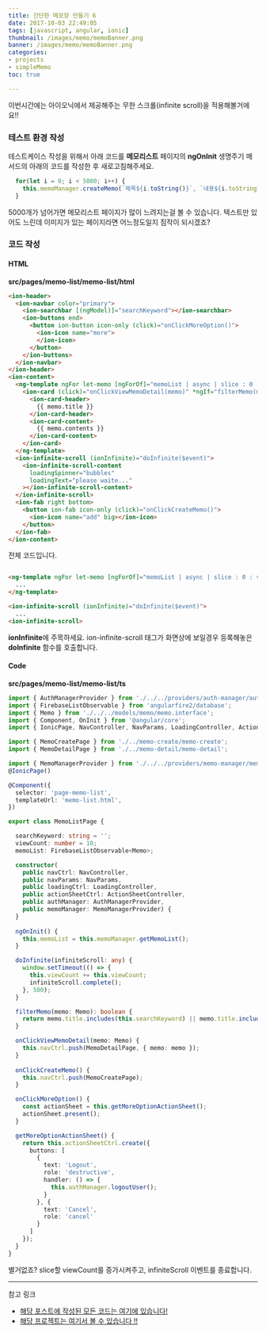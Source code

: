 ```yaml
---
title: 간단한 메모장 만들기 6
date: 2017-10-03 22:49:05
tags: [javascript, angular, ionic]
thumbnail: /images/memo/memoBanner.png
banner: /images/memo/memoBanner.png
categories:
- projects
- simpleMemo
toc: true

---
```


이번시간에는 아이오닉에서 제공해주는 무한 스크롤(infinite scroll)을 적용해볼거에요!!

### 테스트 환경 작성

테스트케이스 작성을 위해서 아래 코드를 **메모리스트** 페이지의 **ngOnInit** 생명주기 메서드의 아래의 코드를 작성한 후 새로고침해주세요.

```typescript
  for(let i = 0; i < 5000; i++) {
    this.memoManager.createMemo(`제목${i.toString()}`, `내용${i.toString}`);
  }
```

5000개가 넘어가면 메모리스트 페이지가 많이 느려지는걸 볼 수 있습니다.
텍스트만 있어도 느린데 이미지가 있는 페이지라면 어느정도일지 짐작이 되시겠죠?

<!-- more -->

### 코드 작성

#### HTML
**src/pages/memo-list/memo-list/html**
```html
<ion-header>
  <ion-navbar color="primary">
    <ion-searchbar [(ngModel)]="searchKeyword"></ion-searchbar>
    <ion-buttons end>
      <button ion-button icon-only (click)="onClickMoreOption()">
        <ion-icon name="more">
        </ion-icon>
      </button>
    </ion-buttons>
  </ion-navbar>
</ion-header>
<ion-content>
  <ng-template ngFor let-memo [ngForOf]="memoList | async | slice : 0 : viewCount" let-i="index">
    <ion-card (click)="onClickViewMemoDetail(memo)" *ngIf="filterMemo(memo)">
      <ion-card-header>
        {{ memo.title }}
      </ion-card-header>
      <ion-card-content>
        {{ memo.contents }}
      </ion-card-content>
    </ion-card>
  </ng-template>
  <ion-infinite-scroll (ionInfinite)="doInfinite($event)">
    <ion-infinite-scroll-content
      loadingSpinner="bubbles"
      loadingText="please waite..."
    ></ion-infinite-scroll-content>
  </ion-infinite-scroll>
  <ion-fab right bottom>
    <button ion-fab icon-only (click)="onClickCreateMemo()">
      <ion-icon name="add" big></ion-icon>
    </button>
  </ion-fab>
</ion-content>
```

전체 코드입니다.

```html

<ng-template ngFor let-memo [ngForOf]="memoList | async | slice : 0 : viewCount" let-i="index">
  ...
</ng-template>

<ion-infinite-scroll (ionInfinite)="doInfinite($event)">
  ...
<ion-infinite-scroll>
```

**ionInfinite**에 주목하세요. ion-infinite-scroll 태그가 화면상에 보일경우 등록해놓은 **doInfinite** 함수를 호출합니다.

#### Code
**src/pages/memo-list/memo-list/ts**
```typescript
import { AuthManagerProvider } from './../../providers/auth-manager/auth-manager';
import { FirebaseListObservable } from 'angularfire2/database';
import { Memo } from './../../models/memo/memo.interface';
import { Component, OnInit } from '@angular/core';
import { IonicPage, NavController, NavParams, LoadingController, ActionSheetController } from 'ionic-angular';

import { MemoCreatePage } from './../memo-create/memo-create';
import { MemoDetailPage } from './../memo-detail/memo-detail';

import { MemoManagerProvider } from './../../providers/memo-manager/memo-manager';
@IonicPage()

@Component({
  selector: 'page-memo-list',
  templateUrl: 'memo-list.html',
})

export class MemoListPage {

  searchKeyword: string = '';
  viewCount: number = 10;
  memoList: FirebaseListObservable<Memo>;

  constructor(
    public navCtrl: NavController,
    public navParams: NavParams,
    public loadingCtrl: LoadingController,
    public actionSheetCtrl: ActionSheetController,
    public authManager: AuthManagerProvider,
    public memoManager: MemoManagerProvider) {
  }
 
  ngOnInit() {
    this.memoList = this.memoManager.getMemoList();
  }

  doInfinite(infiniteScroll: any) {
    window.setTimeout(() => {
      this.viewCount += this.viewCount;
      infiniteScroll.complete();
    }, 500);
  }

  filterMemo(memo: Memo): boolean {
    return memo.title.includes(this.searchKeyword) || memo.title.includes(this.searchKeyword);
  }

  onClickViewMemoDetail(memo: Memo) {
    this.navCtrl.push(MemoDetailPage, { memo: memo });
  }
  
  onClickCreateMemo() {
    this.navCtrl.push(MemoCreatePage);
  }

  onClickMoreOption() {
    const actionSheet = this.getMoreOptionActionSheet();
    actionSheet.present();
  }

  getMoreOptionActionSheet() {
    return this.actionSheetCtrl.create({
      buttons: [
        {
          text: 'Logout',
          role: 'destructive',
          handler: () => {
            this.authManager.logoutUser();
          }
        }, {
          text: 'Cancel',
          role: 'cancel'
        }
      ]
    });
  }
}
```

별거없죠? slice할 viewCount를 증가시켜주고, infiniteScroll 이벤트를 종료합니다.

---

참고 링크
- [해당 포스트에 작성된 모든 코드는 여기에 있습니다!](https://github.com/ddalpange/simple-memo)
- [해당 프로젝트는 여기서 볼 수 있습니다 !!](https://memo-28314.firebaseapp.com)
